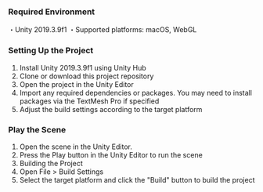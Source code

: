 ### Required Environment

・Unity 2019.3.9f1
・Supported platforms: macOS, WebGL


### Setting Up the Project

1. Install Unity 2019.3.9f1 using Unity Hub
2. Clone or download this project repository
3. Open the project in the Unity Editor
4. Import any required dependencies or packages. You may need to install packages via the TextMesh Pro if specified
5. Adjust the build settings according to the target platform
     
### Play the Scene

1. Open the scene in the Unity Editor.
2. Press the Play button in the Unity Editor to run the scene
3. Building the Project
4. Open File > Build Settings
5. Select the target platform and click the "Build" button to build the project


